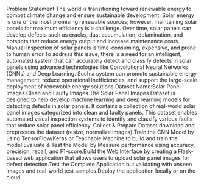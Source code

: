 Problem Statement
The world is transitioning toward renewable energy to combat climate change and ensure sustainable development. Solar energy is one of the most promising renewable sources; however, maintaining solar panels for maximum efficiency is a challenge. Over time, solar panels can develop defects such as cracks, dust accumulation, delamination, and hotspots that reduce energy output and increase maintenance costs. Manual inspection of solar panels is time-consuming, expensive, and prone to human error.To address this issue, there is a need for an intelligent, automated system that can accurately detect and classify defects in solar panels using advanced technologies like Convolutional Neural Networks (CNNs) and Deep Learning. Such a system can promote sustainable energy management, reduce operational inefficiencies, and support the large-scale deployment of renewable energy solutions.Dataset Name:Solar Panel Images Clean and Faulty Images.The Solar Panel Images Dataset is designed to help develop machine learning and deep learning models for detecting defects in solar panels. It contains a collection of real-world solar panel images categorized into clean and faulty panels. This dataset enables automated visual inspection systems to identify and classify various faults that reduce solar panel efficiency..Collect & Prepare Dataset download and preprocess the dataset (resize, normalize images).Train the CNN Model by using TensorFlow/Keras or Teachable Machine to build and train the model.Evaluate & Test the Model by Measure performance using accuracy, precision, recall, and F1-score.Build the Web Interface by creating a Flask-based web application that allows users to upload solar panel images for defect detection.Test the Complete Application but validating with unseen images and real-world test samples.Deploy the application locally or on the cloud.
